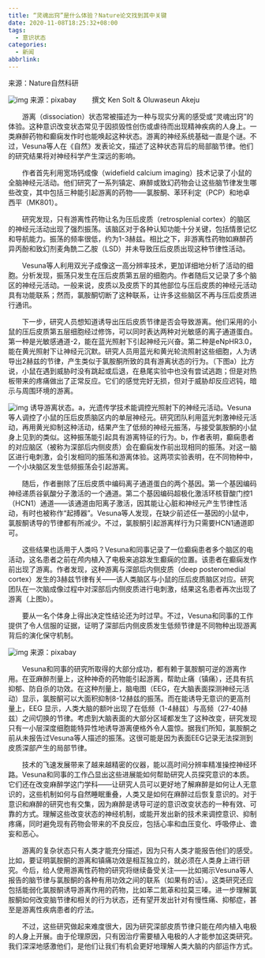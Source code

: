 ```yaml
---
title: “灵魂出窍”是什么体验？Nature论文找到其中关键
date: 2020-11-08T18:25:32+08:00
tags:
  - 意识状态
categories:
  - 新闻
abbrlink:
---
```


来源：Nature自然科研

![img](https://cdn.jsdelivr.net/gh/yakeing/Documentation@main/Hexo/images/3c2f-kcieyvz5142283.jpg)
来源：pixabay
　　撰文
Ken Solt &amp; Oluwaseun Akeju

　　游离（dissociation）状态常被描述为一种与现实分离的感受或“灵魂出窍”的体验。这种意识改变状态常见于因损毁性创伤或虐待而出现精神疾病的人身上。一类麻醉药物和癫痫发作时也能唤起这种状态。游离的神经系统基础一直是个谜。不过，Vesuna等人在《自然》发表论文，描述了这种状态背后的局部脑节律。他们的研究结果将对神经科学产生深远的影响。

　　作者首先利用宽场钙成像（widefield calcium imaging）技术记录了小鼠的全脑神经元活动。他们研究了一系列镇定、麻醉或致幻药物会让这些脑节律发生哪些改变，其中包括三种能引起游离的药物——氯胺酮、苯环利定（PCP）和地卓西平（MK801）。

　　研究发现，只有游离性药物让名为压后皮质（retrosplenial cortex）的脑区的神经元活动出现了强烈振荡。该脑区对于各种认知功能十分关键，包括情景记忆和导航能力。振荡的频率很低，约为1-3赫兹。相比之下，非游离性药物如麻醉药异丙酚和致幻剂麦角酰二乙胺（LSD）并未导致压后皮质出现这种节律性活动。

　　Vesuna等人利用双光子成像这一高分辨率技术，更加详细地分析了活动的细胞。分析发现，振荡只发生在压后皮质第五层的细胞内。作者随后又记录了多个脑区的神经元活动。一般来说，皮质以及皮质下的其他部位与压后皮质的神经元活动具有功能联系；然而，氯胺酮切断了这种联系，让许多这些脑区不再与压后皮质进行通讯。

　　下一步，研究人员想知道诱导出压后皮质节律是否会导致游离。他们采用的小鼠的压后皮质第五层细胞经过修饰，可以同时表达两种对光敏感的离子通道蛋白。第一种是光敏感通道-2，能在蓝光照射下引起神经元兴奋。第二种是eNpHR3.0，能在黄光照射下让神经元沉默。研究人员用蓝光和黄光轮流照射这些细胞，人为诱导出2赫兹的节律，产生类似于氯胺酮所致的具有游离状态的行为。（下图a）比方说，小鼠在遇到威胁时没有跳起或后退，在悬尾实验中也没有尝试逃跑；但是对热板带来的疼痛做出了正常反应。它们的感觉完好无损，但对于威胁却反应迟钝，暗示与周围环境的游离。

![img](https://cdn.jsdelivr.net/gh/yakeing/Documentation@main/Hexo/images/8fbb-kcieyvz5142341.jpg)
诱导游离状态。a，光遗传学技术能调控光照射下的神经元活动。Vesuna等人调控了小鼠的压后皮质脑区内的单层神经元。研究团队利用蓝光刺激神经元活动，再用黄光抑制这种活动，结果产生了低频的神经元振荡，与接受氯胺酮的小鼠身上见到的类似。这种振荡能引起具有游离特征的行为。b，作者表明，癫痫患者的对应脑区（被称为深部后内侧皮质）会在癫痫发作前出现相同的振荡。对这一脑区进行电刺激，会引发相同的振荡和游离体验。这两项实验表明，在不同物种中，一个小块脑区发生低频振荡会引起游离。

　　随后，作者删除了压后皮质中编码离子通道蛋白的两个基因。第一个基因编码神经递质谷氨酸分子激活的一个通道。第二个基因编码超极化激活环核苷酸门控1（HCN1）通道——该通道由阳离子激活，因其能让心脏和神经元产生节律性活动，有时也被称作“起搏器”。Vesuna等人发现，在缺少前述任一基因的小鼠中，氯胺酮诱导的节律都有所减少。不过，氯胺酮引起游离样行为只需要HCN1通道即可。

　　这些结果也适用于人类吗？Vesuna和同事记录了一位癫痫患者多个脑区的电活动，这名患者之前在颅内植入了电极来追踪发生癫痫的位置。该患者在癫痫发作前出现了游离。作者发现，这种游离与深部后内侧皮质（deep posteromedial cortex）发生的3赫兹节律有关——该人类脑区与小鼠的压后皮质脑区对应。研究团队在一次脑成像过程中对深部后内侧皮质进行电刺激，结果这名患者再次出现了游离（上图b）。

　　要从一名个体身上得出决定性结论还为时过早。不过，Vesuna和同事的工作提供了令人信服的证据，证明了深部后内侧皮质发生低频节律是不同物种出现游离背后的演化保守机制。

![img](https://cdn.jsdelivr.net/gh/yakeing/Documentation@main/Hexo/images/1edf-kcieyvz5142381.jpg)
来源：pixabay

　　Vesuna和同事的研究所取得的大部分成功，都有赖于氯胺酮可逆的游离作用。在亚麻醉剂量上，这种神奇的药物能引起游离，帮助止痛（镇痛），还具有抗抑郁、防自杀的功效。在这种剂量上，脑电图（EEG，在大脑表面探测神经元活动）显示，氯胺酮可以大面积抑制8-12赫兹的振荡。而在能诱导无意识的更高剂量上，EEG 显示，人类大脑的额叶出现了在低频（1-4赫兹）与高频（27-40赫兹）之间切换的节律。考虑到大脑表面的大部分区域都发生了这种改变，研究发现只有一小层深度细胞能特异性地诱导游离便格外令人震惊。据我们所知，氯胺酮之前从未报告过Vesuna等人描述的振荡。这很可能是因为表面EEG记录无法探测到皮质深部产生的局部节律。

　　技术的飞速发展带来了越来越精密的仪器，能以高时间分辨率精准操控神经环路。Vesuna和同事的工作凸显出这些进展能如何帮助研究人员探究意识的本质。它们还在改变麻醉学这门学科——让研究人员可以更好地了解麻醉是如何让人无意识的，这些机制如何与自然睡眠重叠，人类又是如何在麻醉过后恢复意识的。对于意识和麻醉的研究也有交集，因为麻醉是诱导可逆的意识改变状态的一种有效、可靠的方式。理解这些改变状态的神经机制，或能开发出新的技术来调控意识、抑制疼痛，同时避免现有药物会带来的不良反应，包括心率和血压变化、呼吸停止、谵妄和恶心。

　　游离的复杂状态只有人类才能充分描述，因为只有人类才能报告他们的感受。比如，要证明氯胺酮的游离和镇痛功效是相互独立的，就必须在人类身上进行研究。今后，给人使用游离性药物的研究将继续备受关注——比如揭示Vesuna等人报告的脑节律与氯胺酮的各种有用功效之间的联系（如果有的话）。这类研究还应包括能弱化氯胺酮诱导游离作用的药物，比如苯二氮䓬和拉莫三嗪。进一步理解氯胺酮如何改变脑节律和相关的行为状态，还有望开发出针对有慢性痛、抑郁症，甚至是游离性疾病患者的疗法。

　　不过，这些研究做起来难度很大，因为研究深部皮质节律只能在颅内植入电极的人身上开展。由于伦理原因，只有因治疗需要植入电极的人才能参加这类研究。我们深深地感激他们，是他们让我们有机会更好地理解人类大脑的内部运作方式。
